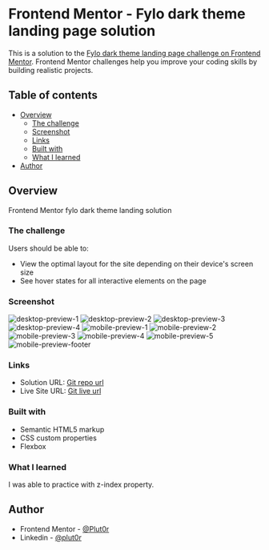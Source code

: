# Frontend Mentor - Fylo dark theme landing page solution

This is a solution to the [Fylo dark theme landing page challenge on Frontend Mentor](https://www.frontendmentor.io/challenges/fylo-dark-theme-landing-page-5ca5f2d21e82137ec91a50fd). Frontend Mentor challenges help you improve your coding skills by building realistic projects. 

## Table of contents

- [Overview](#overview)
  - [The challenge](#the-challenge)
  - [Screenshot](#screenshot)
  - [Links](#links)
  - [Built with](#built-with)
  - [What I learned](#what-i-learned)
- [Author](#author)


## Overview

Frontend Mentor fylo dark theme landing solution

### The challenge

Users should be able to:

- View the optimal layout for the site depending on their device's screen size
- See hover states for all interactive elements on the page

### Screenshot

![desktop-preview-1](./resources/screenshots/desktop-preview-1%20(3).png)
![desktop-preview-2](./resources/screenshots/desktop-preview-2%20(2).png)
![desktop-preview-3](./resources/screenshots/desktop-preview-3%20(2).png)
![desktop-preview-4](./resources/screenshots/desktop-preview-4%20(2).png)
![mobile-preview-1](./resources/screenshots/mobile-preview-1%20(4).png)
![mobile-preview-2](./resources/screenshots/mobile-preview-2%20(4).png)
![mobile-preview-3](./resources/screenshots/mobile-preview-3%20(2).png)
![mobile-preview-4](./resources/screenshots/mobile-preview-4%20(2).png)
![mobile-preview-5](./resources/screenshots/mobile-preview-5.png)
![mobile-preview-footer](./resources/screenshots/mobile-footer-preview.png)


### Links

- Solution URL: [Git repo url](https://github.com/Plut0r/fylo-dark-landing-page)
- Live Site URL: [Git live url](https://your-live-site-url.com)


### Built with

- Semantic HTML5 markup
- CSS custom properties
- Flexbox


### What I learned

I was able to practice with z-index property.

## Author

- Frontend Mentor - [@Plut0r](https://www.frontendmentor.io/profile/Plut0r)
- Linkedin - [@plut0r](www.linkedin.com/in/plut0r)

